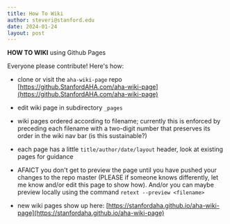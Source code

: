 ```yaml
---
title: How To Wiki
author: steveri@stanford.edu
date: 2024-01-24
layout: post
---
```


<b>HOW TO WIKI</b> using Github Pages

Everyone please contribute! Here's how:

* clone or visit the `aha-wiki-page` repo
  [https://github.StanfordAHA.com/aha-wiki-page](https://github.StanfordAHA.com/aha-wiki-page)


* edit wiki page in subdirectory `_pages`

* wiki pages ordered according to filename; currently this is
  enforced by preceding each filename with a two-digit number that
  preserves its order in the wiki nav bar (is this sustainable?)

* each page has a little `title/author/date/layout` header, look at
  existing pages for guidance

* AFAICT you don't get to preview the page until you have pushed your
  changes to the repo master (PLEASE if someone knows differently, let
  me know and/or edit this page to show how). And/or you can maybe
  preview locally using the command `retext --preview <filename>`

* new wiki pages show up here:
  [https://stanfordaha.github.io/aha-wiki-page](https://stanfordaha.github.io/aha-wiki-page)
